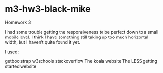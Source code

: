 # m3-hw3-black-mike
Homework 3

I had some trouble getting the responsiveness to be perfect down to a small mobile level. I think I have something still taking up too much horizontal width, but I haven't quite found it yet.

I used:

getbootstrap
w3schools
stackoverflow
The koala website
The LESS getting started website
